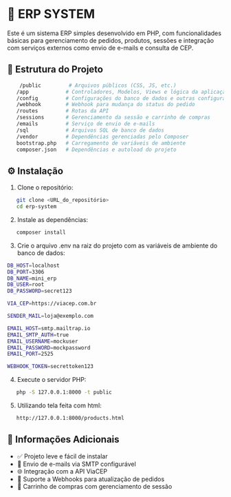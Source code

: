 # 🧾 ERP SYSTEM

Este é um sistema ERP simples desenvolvido em PHP, com funcionalidades básicas para gerenciamento de pedidos, produtos, sessões e integração com serviços externos como envio de e-mails e consulta de CEP.

## 📁 Estrutura do Projeto
```bash
    /public         # Arquivos públicos (CSS, JS, etc.)
   /app            # Controladores, Modelos, Views e lógica da aplicação
   /config         # Configurações do banco de dados e outras configurações
   /webhook        # Webhook para mudança do status do pedido
   /routes         # Rotas da API
   /sessions       # Gerenciamento da sessão e carrinho de compras
   /emails         # Serviço de envio de e-mails
   /sql            # Arquivos SQL de banco de dados
   /vendor         # Dependências gerenciadas pelo Composer
   bootstrap.php   # Carregamento de variáveis de ambiente
   composer.json   # Dependências e autoload do projeto
```

## ⚙️ Instalação

1. Clone o repositório:
```bash
   git clone <URL_do_repositório>
   cd erp-system
```
2. Instale as dependências:
```bash
   composer install
```
3. Crie o arquivo .env na raiz do projeto com as variáveis de ambiente do banco de dados:
```bash
DB_HOST=localhost
DB_PORT=3306
DB_NAME=mini_erp
DB_USER=root
DB_PASSWORD=secret123

VIA_CEP=https://viacep.com.br

SENDER_MAIL=loja@exemplo.com

EMAIL_HOST=smtp.mailtrap.io
EMAIL_SMTP_AUTH=true
EMAIL_USERNAME=mockuser
EMAIL_PASSWORD=mockpassword
EMAIL_PORT=2525

WEBHOOK_TOKEN=secrettoken123
```

4. Execute o servidor PHP:
```bash
   php -S 127.0.0.1:8000 -t public
```

5. Utilizando tela feita com html:
```bash
   http://127.0.0.1:8000/products.html
```

## 📌 Informações Adicionais
- ✅ Projeto leve e fácil de instalar
- 📨 Envio de e-mails via SMTP configurável
- 🌐 Integração com a API ViaCEP
- 🧾 Suporte a Webhooks para atualização de pedidos
- 🛒 Carrinho de compras com gerenciamento de sessão